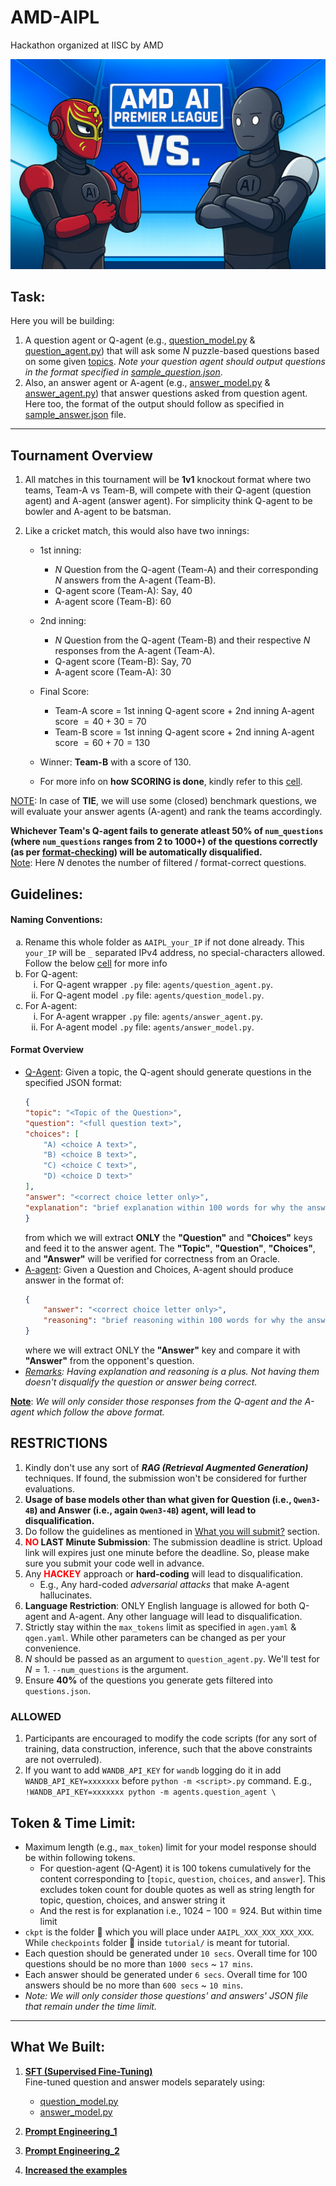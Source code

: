 # AMD-AIPL
Hackathon organized at IISC by AMD

![Alt text](assets/AMDAAIPL.png)

## Task:
Here you will be building:
1.  A question agent or Q-agent (e.g., [question_model.py](./agents/question_model.py) & [question_agent.py](./agents/question_agent.py)) that will ask some $N$ puzzle-based questions based on some given [topics](./assets/topics.json). *Note your question agent should output questions in the format specified in [sample_question.json](./assets/sample_question.json)*.
2.  Also, an answer agent or A-agent (e.g., [answer_model.py](./agents/answer_model.py) & [answer_agent.py](./agents/answer_agent.py)) that answer questions asked from question agent. Here too, the format of the output should follow as specified in [sample_answer.json](./assets/sample_answer.json) file.

---

## Tournament Overview
<!-- 🏏  -->
1.  All matches in this tournament will be **1v1** knockout format where two teams, Team-A vs Team-B, will compete with their Q-agent (question agent) and A-agent (answer agent). For simplicity think Q-agent to be bowler and A-agent to be batsman.
2.  Like a cricket match, this would also have two innings:

    -   1st inning:
        *   $N$ Question from the Q-agent (Team-A) and their corresponding $N$ answers from the A-agent (Team-B).
        *   Q-agent score (Team-A): Say, $40$
        *   A-agent score (Team-B): $60$

    -   2nd inning:
        *   $N$ Question from the Q-agent (Team-B) and their respective $N$ responses from the A-agent (Team-A).
        *   Q-agent score (Team-B): Say, $70$
        *   A-agent score (Team-A): $30$
    -   Final Score:
        *   Team-A score $=$ 1st inning Q-agent score $+$ 2nd inning A-agent score $= 40 + 30 = 70$
        *   Team-B score $=$ 1st inning Q-agent score $+$ 2nd inning A-agent score $= 60 + 70 = 130$

    -   Winner: **Team-B** with a score of $130$.
    -   For more info on <b> how SCORING is done</b>, kindly refer to this [cell](#scoring-criteria).

<u>NOTE</u>: In case of **TIE**, we will use some (closed) benchmark questions, we will evaluate your answer agents (A-agent) and rank the teams accordingly.

**Whichever Team's Q-agent fails to generate atleast $50\%$ of `num_questions` (where `num_questions` ranges from $2$ to $1000+$) of the questions correctly (as per [format-checking](#format-overview)) will be automatically disqualified.**<br>
<u>Note</u>: Here $N$ denotes the number of filtered / format-correct questions.




## Guidelines:
<!-- 📋  -->
#### Naming Conventions:
<ol type="a">
    <li>Rename this whole folder as <code>AAIPL_your_IP</code> if not done already. This <code>your_IP</code> will be <code>_</code> separated IPv4 address, no special-characters allowed. Follow the below <a href="#what-you-will-submit">cell</a> for more info</li>
    <li> For Q-agent:
        <ol type="i">
            <li>For Q-agent wrapper <code>.py</code> file: <code>agents/question_agent.py</code>.</li>
            <li>For Q-agent model <code>.py</code> file: <code>agents/question_model.py</code>.</li>
        </ol>
    </li>
    <li> For A-agent:
        <ol type="i">
            <li>For A-agent wrapper <code>.py</code> file: <code>agents/answer_agent.py</code>.</li>
            <li>For A-agent model <code>.py</code> file: <code>agents/answer_model.py</code>.</li>
        </ol>
    </li>
</ol>


#### Format Overview
-   <u>Q-Agent</u>: Given a topic, the Q-agent should generate questions in the specified JSON format:
    ```json
    {
    "topic": "<Topic of the Question>",
    "question": "<full question text>",
    "choices": [
        "A) <choice A text>",
        "B) <choice B text>",
        "C) <choice C text>",
        "D) <choice D text>"
    ],
    "answer": "<correct choice letter only>",
    "explanation": "brief explanation within 100 words for why the answer is correct"
    }
    ```
    from which we will extract **ONLY** the **"Question"** and **"Choices"** keys and feed it to the answer agent. The **"Topic"**, **"Question"**, **"Choices"**, and **"Answer"** will be verified for correctness from an Oracle.
-   <u>A-agent</u>: Given a Question and Choices, A-agent should produce answer in the format of:
    ```json
    {
        "answer": "<correct choice letter only>",
        "reasoning": "brief reasoning within 100 words for why the answer is correct"
    }
    ```
    where we will extract ONLY the **"Answer"** key and compare it with **"Answer"** from the opponent's question.
-   *<u>Remarks</u>: Having explanation and reasoning is a plus. Not having them doesn't disqualify the question or answer being correct.*
    
**<u>Note</u>**: *We will only consider those responses from the Q-agent and the A-agent which follow the above format.*


## RESTRICTIONS
<!-- ⚠️ -->

1.  Kindly don't use any sort of ***RAG (Retrieval Augmented Generation)*** techniques. If found, the submission won't be considered for further evaluations.
2.  **Usage of base models other than what given for Question (i.e., `Qwen3-4B`) and Answer (i.e., again `Qwen3-4B`) agent, will lead to disqualification.**
3.  Do follow the guidelines as mentioned in [What you will submit?](#what-you-will-submit) section.
4.  **<span style="color: red">NO</span> LAST Minute Submission**: The submission deadline is strict. Upload link will expires just one minute before the deadline. So, please make sure you submit your code well in advance.
5.  Any **<span style="color: red">HACKEY</span>** approach or **hard-coding** will lead to disqualification.
    -   E.g., Any hard-coded *adversarial attacks* that make A-agent hallucinates.
6.  **Language Restriction**: ONLY English language is allowed for both Q-agent and A-agent. Any other language will lead to disqualification.
7.  Strictly stay within the `max_tokens` limit as specified in `agen.yaml` & `qgen.yaml`. While other parameters can be changed as per your convenience.
8.  $N$ should be passed as an argument to `question_agent.py`. We'll test for $N=1$. `--num_questions` is the argument.
9.  Ensure **$40\%$** of the questions you generate gets filtered into `questions.json`.


### ALLOWED
<!-- ✅  -->
1.  Participants are encouraged to modify the code scripts (for any sort of training, data construction, inference, such that the above constraints are not overruled).
2.  If you want to add `WANDB_API_KEY` for `wandb` logging do it in add `WANDB_API_KEY=xxxxxxx` before `python -m <script>.py` command. E.g., `!WANDB_API_KEY=xxxxxxx python -m agents.question_agent \`

## Token & Time Limit:
<!-- ⏱  -->
*   Maximum length (e.g., `max_token`) limit for your model response should be within following tokens.
    *   For question-agent (Q-Agent) it is $100$ tokens cumulatively for the content corresponding to [`topic`, `question`, `choices`, and `answer`]. This excludes token count for double quotes as well as string length for topic, question, choices, and answer string it
    *   And the rest is for explanation i.e., $1024-100 = 924$. But within time limit
*   `ckpt` is the folder 📂 which you will place under `AAIPL_XXX_XXX_XXX_XXX`. While `checkpoints` folder 📂 inside `tutorial/` is meant for tutorial.
*   Each question should be generated under `10 secs`. Overall time for 100 questions should be no more than `1000 secs` ~ `17 mins`.
*   Each answer should be generated under `6 secs`. Overall time for 100 answers should be no more than `600 secs` ~ `10 mins`.
*   *Note: We will only consider those questions' and answers' JSON file that remain under the time limit.*

---

## What We Built:



1. **[SFT (Supervised Fine-Tuning)](AMD-AI-Premier-League/training_script/answer_trainer.py)**  
   Fine-tuned question and answer models separately using:
   - [question_model.py](AMD-AI-Premier-League/agents/question_model.py)
   - [answer_model.py](AMD-AI-Premier-League/agents/answer_model.py)

2. **[Prompt Engineering_1](AMD-AI-Premier-League/agents/question_agent.py)**
 
3. **[Prompt Engineering_2](AMD-AI-Premier-League/agents/answer_agent.py)**  

4. **[Increased the examples](AMD-AI-Premier-League/assets/topics_example.json)**